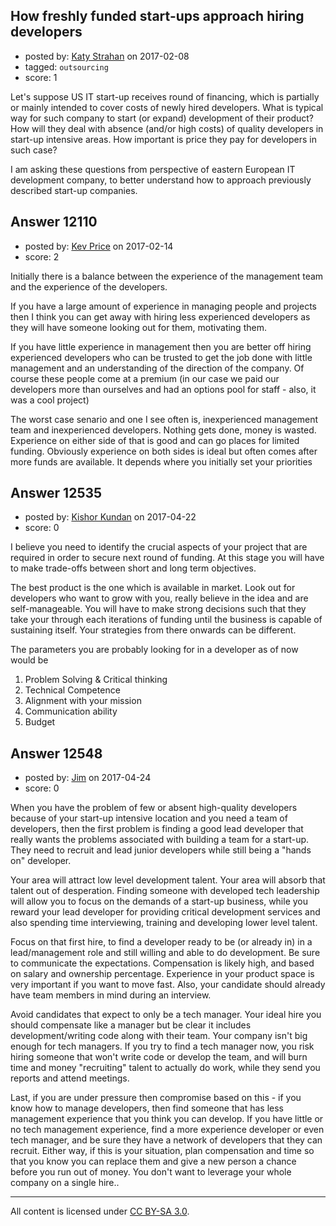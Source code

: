 ## How freshly funded start-ups approach hiring developers

- posted by: [Katy Strahan](https://stackexchange.com/users/7329391/katy-strahan) on 2017-02-08
- tagged: `outsourcing`
- score: 1

Let's suppose US IT start-up receives round of financing, which is partially or mainly intended to cover costs of newly hired developers. What is typical way for such company to start (or expand) development of their product? How will they deal with absence (and/or high costs) of quality developers in start-up intensive areas. How important is price they pay for developers in such case? 

I am asking these questions from perspective of eastern European IT development company, to better understand how to approach previously described start-up companies. 


## Answer 12110

- posted by: [Kev Price](https://stackexchange.com/users/1109274/kev-price) on 2017-02-14
- score: 2

Initially there is a balance between the experience of the management team and the experience of the developers.

If you have a large amount of experience in managing people and projects then I think you can get away with hiring less experienced developers as they will have someone looking out for them, motivating them.

If you have little experience in management then you are better off hiring experienced developers who can be trusted to get the job done with little management and an understanding of the direction of the company. Of course these people come at a premium (in our case we paid our developers more than ourselves and had an options pool for staff - also, it was a cool project)

The worst case senario and one I see often is, inexperienced management team and inexperienced developers. Nothing gets done, money is wasted.
Experience on either side of that is good and can go places for limited funding. Obviously experience on both sides is ideal but often comes after  more funds are available. It depends where you initially set your priorities


## Answer 12535

- posted by: [Kishor Kundan](https://stackexchange.com/users/1220393/kishor-kundan) on 2017-04-22
- score: 0

I believe you need to identify the crucial aspects of your project that are  required in order to secure next round of funding. At this stage you will have to make trade-offs between short and long term objectives. 

The best product is the one which is available in market. Look out for developers who want to grow with you, really believe in the idea and are self-manageable. You will have to make strong decisions such that they take your through each iterations of funding until the business is capable of sustaining itself. Your strategies from there onwards can be different.

The parameters you are probably looking for in a developer as of now would be 

 1. Problem Solving & Critical thinking
 2. Technical Competence
 3. Alignment with your mission
 4. Communication ability
 5. Budget




## Answer 12548

- posted by: [Jim](https://stackexchange.com/users/351236/jim) on 2017-04-24
- score: 0

When you have the problem of few or absent high-quality developers because of your start-up intensive location and you need a team of developers, then the first problem is finding a good lead developer that really wants the problems associated with building a team for a start-up. They need to recruit and lead junior developers while still being a "hands on" developer. 

Your area will attract low level development talent. Your area will absorb that talent out of desperation. Finding someone with developed tech leadership will allow you to focus on the demands of a start-up business, while you reward your lead developer for providing critical development services and also spending time interviewing, training and developing lower level talent.

Focus on that first hire, to find a developer ready to be (or already in) in a lead/management role and still willing and able to do development. Be sure to communicate the expectations. Compensation is likely high, and based on salary and ownership percentage. Experience in your product space is very important if you want to move fast. Also, your candidate should already have team members in mind during an interview. 

Avoid candidates that expect to only be a tech manager. Your ideal hire you should compensate like a manager but be clear it includes development/writing code along with their team. Your company isn't big enough for tech managers. If you try to find a tech manager now, you risk hiring someone that won't write code or develop the team, and will burn time and money "recruiting" talent to actually do work, while they send you reports and attend meetings.

Last, if you are under pressure then compromise based on this - if you know how to manage developers, then find someone that has less management experience that you think you can develop. If you have little or no tech management experience, find a more experience developer or even tech manager, and be sure they have a network of developers that they can recruit. Either way, if this is your situation, plan compensation and time so that you know you can replace them and give a new person a chance before you run out of money. You don't want to leverage your whole company on a single hire..



---

All content is licensed under [CC BY-SA 3.0](https://creativecommons.org/licenses/by-sa/3.0/).
